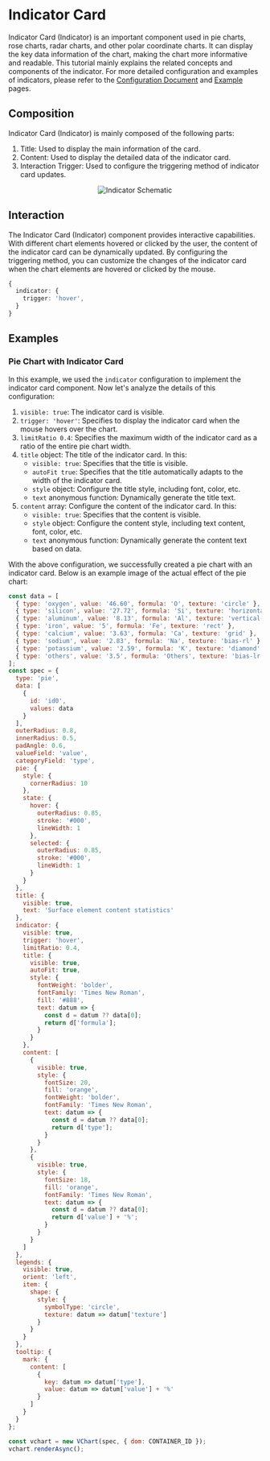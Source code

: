 # Indicator Card

Indicator Card (Indicator) is an important component used in pie charts, rose charts, radar charts, and other polar coordinate charts. It can display the key data information of the chart, making the chart more informative and readable. This tutorial mainly explains the related concepts and components of the indicator. For more detailed configuration and examples of indicators, please refer to the [Configuration Document](../../../option) and [Example](../../../example) pages.

## Composition

Indicator Card (Indicator) is mainly composed of the following parts:

1. Title: Used to display the main information of the card.
2. Content: Used to display the detailed data of the indicator card.
3. Interaction Trigger: Used to configure the triggering method of indicator card updates.


<div style="text-align: center;">
  <img src="https://tosv.byted.org/obj/bit-cloud/0a2e223bdcd7410c08f6a6a16.png" alt="Indicator Schematic">
</div>

## Interaction

The Indicator Card (Indicator) component provides interactive capabilities. With different chart elements hovered or clicked by the user, the content of the indicator card can be dynamically updated. By configuring the triggering method, you can customize the changes of the indicator card when the chart elements are hovered or clicked by the mouse.

```ts
{
  indicator: {
    trigger: 'hover',
  }
}
```

## Examples

### Pie Chart with Indicator Card

In this example, we used the `indicator` configuration to implement the indicator card component. Now let's analyze the details of this configuration:

1. `visible: true`: The indicator card is visible.
2. `trigger: 'hover'`: Specifies to display the indicator card when the mouse hovers over the chart.
3. `limitRatio 0.4`: Specifies the maximum width of the indicator card as a ratio of the entire pie chart width.
4. `title` object: The title of the indicator card. In this:
    * `visible: true`: Specifies that the title is visible.
    * `autoFit true`: Specifies that the title automatically adapts to the width of the indicator card.
    * `style` object: Configure the title style, including font, color, etc.
    * `text` anonymous function: Dynamically generate the title text.
5. `content` array: Configure the content of the indicator card. In this:
    * `visible: true`: Specifies that the content is visible.
    * `style` object: Configure the content style, including text content, font, color, etc.
    * `text` anonymous function: Dynamically generate the content text based on data.

With the above configuration, we successfully created a pie chart with an indicator card. Below is an example image of the actual effect of the pie chart:

```javascript livedemo
const data = [
  { type: 'oxygen', value: '46.60', formula: 'O', texture: 'circle' },
  { type: 'silicon', value: '27.72', formula: 'Si', texture: 'horizontal-line' },
  { type: 'aluminum', value: '8.13', formula: 'Al', texture: 'vertical-line' },
  { type: 'iron', value: '5', formula: 'Fe', texture: 'rect' },
  { type: 'calcium', value: '3.63', formula: 'Ca', texture: 'grid' },
  { type: 'sodium', value: '2.83', formula: 'Na', texture: 'bias-rl' },
  { type: 'potassium', value: '2.59', formula: 'K', texture: 'diamond' },
  { type: 'others', value: '3.5', formula: 'Others', texture: 'bias-lr' }
];
const spec = {
  type: 'pie',
  data: [
    {
      id: 'id0',
      values: data
    }
  ],
  outerRadius: 0.8,
  innerRadius: 0.5,
  padAngle: 0.6,
  valueField: 'value',
  categoryField: 'type',
  pie: {
    style: {
      cornerRadius: 10
    },
    state: {
      hover: {
        outerRadius: 0.85,
        stroke: '#000',
        lineWidth: 1
      },
      selected: {
        outerRadius: 0.85,
        stroke: '#000',
        lineWidth: 1
      }
    }
  },
  title: {
    visible: true,
    text: 'Surface element content statistics'
  },
  indicator: {
    visible: true,
    trigger: 'hover',
    limitRatio: 0.4,
    title: {
      visible: true,
      autoFit: true,
      style: {
        fontWeight: 'bolder',
        fontFamily: 'Times New Roman',
        fill: '#888',
        text: datum => {
          const d = datum ?? data[0];
          return d['formula'];
        }
      }
    },
    content: [
      {
        visible: true,
        style: {
          fontSize: 20,
          fill: 'orange',
          fontWeight: 'bolder',
          fontFamily: 'Times New Roman',
          text: datum => {
            const d = datum ?? data[0];
            return d['type'];
          }
        }
      },
      {
        visible: true,
        style: {
          fontSize: 18,
          fill: 'orange',
          fontFamily: 'Times New Roman',
          text: datum => {
            const d = datum ?? data[0];
            return d['value'] + '%';
          }
        }
      }
    ]
  },
  legends: {
    visible: true,
    orient: 'left',
    item: {
      shape: {
        style: {
          symbolType: 'circle',
          texture: datum => datum['texture']
        }
      }
    }
  },
  tooltip: {
    mark: {
      content: [
        {
          key: datum => datum['type'],
          value: datum => datum['value'] + '%'
        }
      ]
    }
  }
};

const vchart = new VChart(spec, { dom: CONTAINER_ID });
vchart.renderAsync();
```